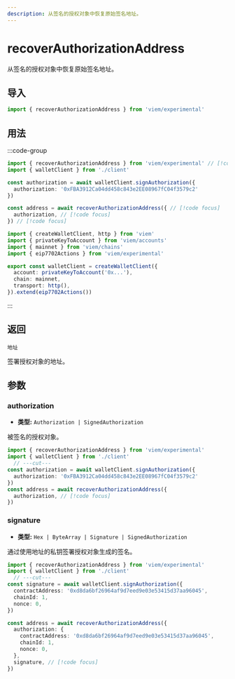 ```yaml
---
description: 从签名的授权对象中恢复原始签名地址。
---
```


# recoverAuthorizationAddress

从签名的授权对象中恢复原始签名地址。

## 导入

```ts twoslash
import { recoverAuthorizationAddress } from 'viem/experimental'
```

## 用法

:::code-group

```ts twoslash [example.ts]
import { recoverAuthorizationAddress } from 'viem/experimental' // [!code focus]
import { walletClient } from './client'

const authorization = await walletClient.signAuthorization({
  authorization: '0xFBA3912Ca04dd458c843e2EE08967fC04f3579c2'
})

const address = await recoverAuthorizationAddress({ // [!code focus]
  authorization, // [!code focus]
}) // [!code focus]
```

```ts twoslash [client.ts] filename="client.ts"
import { createWalletClient, http } from 'viem'
import { privateKeyToAccount } from 'viem/accounts'
import { mainnet } from 'viem/chains'
import { eip7702Actions } from 'viem/experimental'

export const walletClient = createWalletClient({
  account: privateKeyToAccount('0x...'),
  chain: mainnet,
  transport: http(),
}).extend(eip7702Actions())
```

:::

## 返回

`地址`

签署授权对象的地址。

## 参数

### authorization

- **类型:** `Authorization | SignedAuthorization`

被签名的授权对象。

```ts twoslash
import { recoverAuthorizationAddress } from 'viem/experimental'
import { walletClient } from './client'
  // ---cut---
const authorization = await walletClient.signAuthorization({
  authorization: '0xFBA3912Ca04dd458c843e2EE08967fC04f3579c2'
})
const address = await recoverAuthorizationAddress({
  authorization, // [!code focus]
}) 
```

### signature

- **类型:** `Hex | ByteArray | Signature | SignedAuthorization`

通过使用地址的私钥签署授权对象生成的签名。

```ts twoslash
import { recoverAuthorizationAddress } from 'viem/experimental'
import { walletClient } from './client'
  // ---cut---
const signature = await walletClient.signAuthorization({
  contractAddress: '0xd8da6bf26964af9d7eed9e03e53415d37aa96045',
  chainId: 1,
  nonce: 0,
})

const address = await recoverAuthorizationAddress({
  authorization: {
    contractAddress: '0xd8da6bf26964af9d7eed9e03e53415d37aa96045',
    chainId: 1,
    nonce: 0,
  },
  signature, // [!code focus]
}) 
```